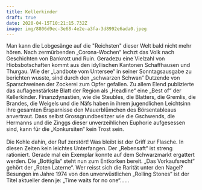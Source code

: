 ```yaml
---
title: Kellerkinder
draft: true
date: 2020-04-15T10:21:15.732Z
image: img/8806d9ec-3e68-4e2e-a3fa-3d8992e6ada0.jpeg
---
```

Man kann die Lobgesänge auf die "Reichsten" dieser Welt bald nicht mehr hören. Nach zermürbenden „Corona-Wochen“ lechzt das Volk nach Geschichten von Bankrott und Ruin. Geradezu eine Vielzahl von Hiobsbotschaften kommt aus den idyllischen Kantonen Schaffhausen und Thurgau. Wie der „Landbote vom Untersee“ in seiner Sonntagsausgabe zu berichten wusste, sind durch den „schwarzen Schwan“ Dutzende von Sparschweinen der Zockerei zum Opfer gefallen. Zu allem Elend publizierte das auflagenstärkste Blatt der Region als „Headline“ eine „Best of“ der Kellerkinder. Finanzdynastien, wie die Steubles, die Blatters, die Gremlis, die Brandes, die Weigels und die Näfs haben in ihrem jugendlichen Leichtsinn ihre gesamten Ersparnisse den Mauerblümchen des Börsentableaus anvertraut. Dass selbst Grossgrundbesitzer wie die Gschwends, die Hermanns und die Zinggs dieser unverzeihlichen Euphorie aufgesessen sind, kann für die „Konkursiten“ kein Trost sein.\
\
Die Kohle dahin, der Ruf zerstört! Was bleibt ist der Griff zur Flasche. In diesen Zeiten kein leichtes Unterfangen. Der „Rebensaft“ ist streng rationiert. Gerade mal ein Exemplar konnte auf dem Schwarzmarkt ergattert werden. Die „Bottiglia“ steht nun zum Entkorken bereit. „Das Vorkaufsrecht“ gehört der „Roten Laterne“. Wer reisst sich die Rarität unter den Nagel? Besungen im Jahre 1974 von den unverwüstlichen „Rolling Stones“ ist der Titel aktueller denn je: „Time waits for no one“......
